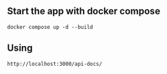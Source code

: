 
## Start the app with docker compose

```docker compose up -d --build```

## Using

``http://localhost:3000/api-docs/``